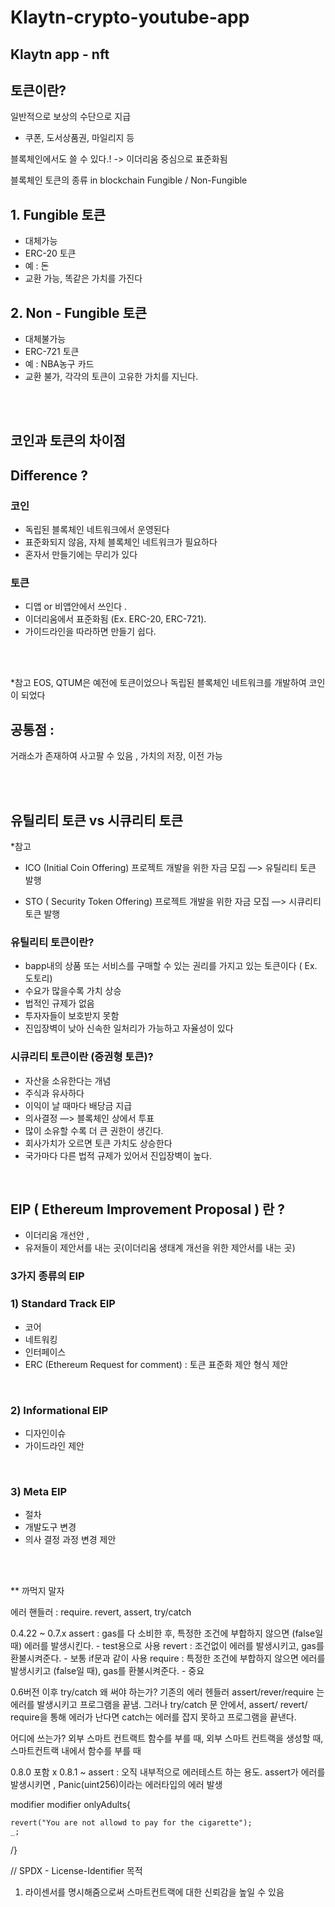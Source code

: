 # Klaytn-crypto-youtube-app

## Klaytn app - nft

## 토큰이란? 
일반적으로 보상의 수단으로 지급
- 쿠폰, 도서상품권, 마일리지 등

블록체인에서도 쓸 수 있다.! 
-> 이더리움 중심으로 표준화됨

블록체인 토큰의 종류 in blockchain
Fungible / Non-Fungible

## 1. Fungible 토큰
- 대체가능
- ERC-20 토큰
- 예 : 돈
- 교환 가능, 똑같은 가치를 가진다

## 2. Non - Fungible 토큰
- 대체불가능
- ERC-721 토큰
- 예 : NBA농구 카드
- 교환 불가, 각각의 토큰이 고유한 가치를 지닌다.  


<br />
<br />


## 코인과 토큰의 차이점

## Difference ? 
### 코인 
- 독립된 블록체인 네트워크에서 운영된다
- 표준화되지 않음, 자체 블록체인 네트워크가 필요하다
- 혼자서 만들기에는 무리가 있다

### 토큰 
- 디앱 or 비앱안에서 쓰인다 . 
- 이더리움에서 표준화됨 (Ex. ERC-20, ERC-721).
- 가이드라인을 따라하면 만들기 쉽다.



<br />
<br />


*참고
EOS, QTUM은 예전에 토큰이었으나 
독립된 블록체인 네트워크를 개발하여 코인이 되었다

## 공통점 : 
거래소가 존재하여 사고팔 수 있음 , 가치의 저장, 이전 가능 

<br />
<br />


## 유틸리티 토큰 vs 시큐리티 토큰

*참고
- ICO (Initial Coin Offering)
프로젝트 개발을 위한 자금 모집 —> 유틸리티 토큰 발행

- STO ( Security Token Offering)
프로젝트 개발을 위한 자금 모집 —> 시큐리티 토큰 발행


### 유틸리티 토큰이란?
- bapp내의 상품 또는 서비스를 구매할 수 있는 권리를 가지고 있는 토큰이다 ( Ex. 도토리)
- 수요가 많을수록 가치 상승
- 법적인 규제가 없음
- 투자자들이 보호받지 못함
- 진입장벽이 낮아 신속한 일처리가 가능하고 자율성이 있다

### 시큐리티 토큰이란 (증권형 토큰)?
- 자산을 소유한다는 개념
- 주식과 유사하다
- 이익이 날 때마다 배당금 지급
- 의사결정 —> 블록체인 상에서 투표
- 많이 소유할 수록 더 큰 권한이 생긴다. 
- 회사가치가 오르면 토큰 가치도 상승한다
- 국가마다 다른 법적 규제가 있어서 진입장벽이 높다.



<br />


## EIP ( Ethereum Improvement Proposal ) 란 ?
- 이더리움 개선안 , 
- 유저들이 제안서를 내는 곳(이더리움 생태계 개선을 위한 제안서를 내는 곳)

### 3가지 종류의 EIP
### 1) Standard Track EIP
- 코어
- 네트워킹
- 인터페이스
- ERC (Ethereum Request for comment) : 토큰 표준화 제안 형식
제안 

<br />


### 2) Informational EIP
- 디자인이슈
- 가이드라인 
제안

<br />


### 3) Meta EIP
- 절차
- 개발도구 변경
- 의사 결정 과정 변경 
제안 
 


 
<br />
<br />


** 까먹지 말자

에러 핸들러 : require. revert, assert, try/catch


0.4.22 ~ 0.7.x 
assert : gas를 다 소비한 후, 특정한 조건에 부합하지 않으면 (false일 때) 에러를 발생시킨다. - test용으로 사용
revert : 조건없이 에러를 발생시키고, gas를 환불시켜준다.    - 보통 if문과 같이 사용 
require : 특정한 조건에 부합하지 않으면 에러를 발생시키고 (false일 때), gas를 환불시켜준다. - 중요


0.6버전 이후
try/catch 왜 써야 하는가?
기존의 에러 헨들러 assert/rever/require 는 에러를 발생시키고 프로그램을 끝냄.
그러나 try/catch 문 안에서, assert/ revert/ require을 통해 에러가 난다면 catch는 에러를 잡지 못하고 프로그램을 끝낸다.

어디에 쓰는가?
외부 스마트 컨트랙트 함수를 부를 때, 외부 스마트 컨트랙을 생성할 때, 스마트컨트랙 내에서 함수를 부를 때


0.8.0 포함 x 
0.8.1 ~
assert : 오직 내부적으로 에러테스트 하는 용도. assert가 에러를 발생시키면 , Panic(uint256)이라는 에러타입의 에러 발생




modifier
modifier onlyAdults{

    revert("You are not allowd to pay for the cigarette");
    _;
/}


// SPDX - License-Identifier 목적
1. 라이센서를 명시해줌으로써 스마트컨트랙에 대한 신뢰감을 높일 수 있음
